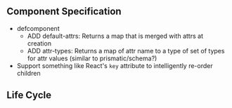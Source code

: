 ## Component Specification

*   defcomponent
    *   ADD default-attrs: Returns a map that is merged with attrs at creation
    *   ADD attr-types: Returns a map of attr name to a type of set of types for attr values (similar to prismatic/schema?)
*   Support something like React's `key` attribute to intelligently re-order children

## Life Cycle

